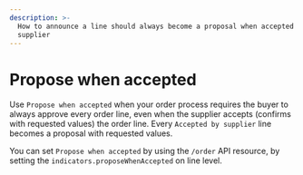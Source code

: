 ```yaml
---
description: >-
  How to announce a line should always become a proposal when accepted by the
  supplier
---
```


# Propose when accepted

Use `Propose when accepted` when your order process requires the buyer to always approve every order line, even when the supplier accepts \(confirms with requested values\) the order line. Every `Accepted by supplier` line becomes a proposal with requested values.

You can set `Propose when accepted` by using the `/order` API resource, by setting the `indicators.proposeWhenAccepted` on line level.

